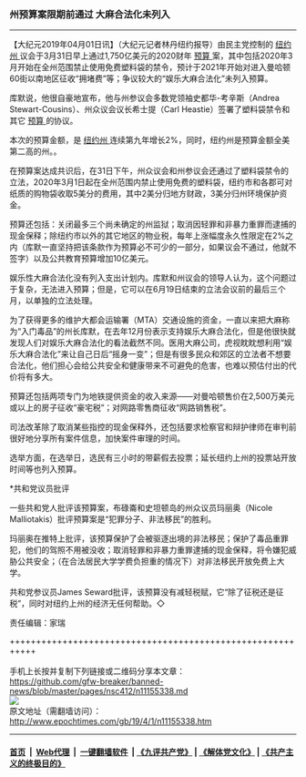 ### 州预算案限期前通过 大麻合法化未列入
------------------------

<p>
 【大纪元2019年04月01日讯】（大纪元记者林丹纽约报导）由民主党控制的
 <a href="http://www.epochtimes.com/gb/tag/%E7%BA%BD%E7%BA%A6%E5%B7%9E.html">
  纽约州
 </a>
 议会于3月31日早上通过1,750亿美元的2020财年
 <a href="http://www.epochtimes.com/gb/tag/%E9%A2%84%E7%AE%97.html">
  预算
 </a>
 案，其中包括2020年3月开始在全州范围禁止使用免费塑料袋的禁令，预计于2021年开始对进入曼哈顿60街以南地区征收“拥堵费”等；争议较大的“娱乐大麻合法化”未列入预算。
</p>
<p>
 库默说，他很自豪地宣布，他与州参议会多数党领袖史都华-考辛斯（Andrea Stewart-Cousins）、州众议会议长希士提（Carl Heastie）签署了塑料袋禁令和其它
 <a href="http://www.epochtimes.com/gb/tag/%E9%A2%84%E7%AE%97.html">
  预算
 </a>
 的协议。
</p>
<p>
 本次的预算金额，是
 <a href="http://www.epochtimes.com/gb/tag/%E7%BA%BD%E7%BA%A6%E5%B7%9E.html">
  纽约州
 </a>
 连续第九年增长2%，同时，纽约州是预算金额全美第二高的州。。
</p>
<p>
 在预算案达成共识后，在31日下午，州众议会和州参议会还通过了塑料袋禁令的立法，2020年3月1日起在全州范围内禁止使用免费的塑料袋，纽约市和各郡可对纸质的购物袋收取5美分的费用，其中2美分归地方财政，3美分归州环境保护资金。
</p>
<p>
 预算还包括：关闭最多三个尚未确定的州监狱；取消因轻罪和非暴力重罪而逮捕的现金保释；除纽约市以外的其它地区的物业税，每年上涨幅度永久性限定在2%之内（库默一直坚持把该条款作为预算必不可少的一部分，如果议会不通过，他就不签字）以及公共教育预算增加10亿美元。
</p>
<p>
 娱乐性大麻合法化没有列入支出计划内。库默和州议会的领导人认为，这个问题过于复杂，无法进入预算；但是，它可以在6月19日结束的立法会议前的最后三个月，以单独的立法处理。
</p>
<p>
 为了获得更多的维护大都会运输署（MTA）交通设施的资金，一直以来把大麻称为“入门毒品”的州长库默，在去年12月份表示支持娱乐大麻合法化，但是他很快就发现人们对娱乐大麻合法化的看法截然不同。医用大麻公司，虎视眈眈想利用“娱乐大麻合法化”来让自己日后“摇身一变”；但是有很多民众和郊区的立法者不想要合法化，他们担心会给公共安全和健康带来不可避免的危害，也难以预估付出的代价将有多大。
</p>
<p>
 预算还包括两项专门为地铁提供资金的收入来源——对曼哈顿售价在2,500万美元或以上的房子征收“豪宅税”；对网路零售商征收“网路销售税”。
</p>
<p>
 司法改革除了取消某些指控的现金保释外，还包括要求检察官和辩护律师在审判前很好地分享所有案件信息，加快案件审理的时间。
</p>
<p>
 选举方面，在选举日，选民有三小时的带薪假去投票；延长纽约上州的投票站开放时间等也列入预算。
</p>
<p>
 *共和党议员批评
</p>
<p>
 一些共和党人批评该预算案，布碌崙和史坦顿岛的州众议员玛丽奥（Nicole Malliotakis）批评预算案是“犯罪分子、非法移民”的胜利。
</p>
<p>
 玛丽奥在推特上批评，该预算保护了会被驱逐出境的非法移民；保护了毒品重罪犯，他们的驾照不用被没收；取消轻罪和非暴力重罪逮捕的现金保释，将令嫌犯威胁公共安全；（在合法居民大学学费负担重的情况下）对非法移民开放免费上大学。
</p>
<p>
 共和党参议员James Seward批评，该预算没有减轻税赋，它“除了征税还是征税”，同时对纽约上州的经济无任何帮助。◇
</p>
<p>
 责任编辑：家瑞
</p>

+++++++++++++++++++++++++++++++++++++++++++++++++++++++++++<br/><br/>
手机上长按并复制下列链接或二维码分享本文章：<br/>
https://github.com/gfw-breaker/banned-news/blob/master/pages/nsc412/n11155338.md <br/>
<a href='https://github.com/gfw-breaker/banned-news/blob/master/pages/nsc412/n11155338.md'><img src='https://github.com/gfw-breaker/banned-news/blob/master/pages/nsc412/n11155338.md.png'/></a> <br/>
原文地址（需翻墙访问）：http://www.epochtimes.com/gb/19/4/1/n11155338.htm


------------------------
#### [首页](https://github.com/gfw-breaker/banned-news/blob/master/README.md) &nbsp;|&nbsp; [Web代理](https://github.com/labour-camp/helloworld) &nbsp;|&nbsp; [一键翻墙软件](https://github.com/gfw-breaker/nogfw/blob/master/README.md) &nbsp;| [《九评共产党》](https://github.com/gfw-breaker/9ping.md/blob/master/README.md#九评之一评共产党是什么) | [《解体党文化》](https://github.com/gfw-breaker/jtdwh.md/blob/master/README.md) | [《共产主义的终极目的》](https://github.com/gfw-breaker/gczydzjmd.md/blob/master/README.md)

